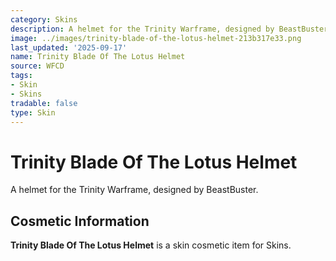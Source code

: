```yaml
---
category: Skins
description: A helmet for the Trinity Warframe, designed by BeastBuster.
image: ../images/trinity-blade-of-the-lotus-helmet-213b317e33.png
last_updated: '2025-09-17'
name: Trinity Blade Of The Lotus Helmet
source: WFCD
tags:
- Skin
- Skins
tradable: false
type: Skin
---
```


# Trinity Blade Of The Lotus Helmet

A helmet for the Trinity Warframe, designed by BeastBuster.

## Cosmetic Information

**Trinity Blade Of The Lotus Helmet** is a skin cosmetic item for Skins.

